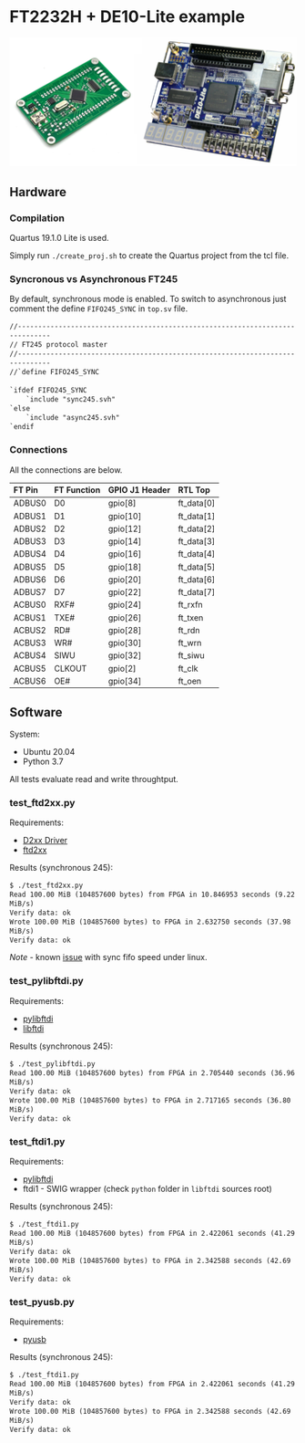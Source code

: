 # FT2232H + DE10-Lite example

![ft2232h_de10lite](../../docs/ft2232h_de10lite.png)

## Hardware

### Compilation

Quartus 19.1.0 Lite is used.

Simply run ```./create_proj.sh``` to create the Quartus project from the tcl file.

### Syncronous vs Asynchronous FT245

By default, synchronous mode is enabled. To switch to asynchronous just comment the define ```FIFO245_SYNC```
in ```top.sv``` file.

```
//------------------------------------------------------------------------------
// FT245 protocol master
//------------------------------------------------------------------------------
//`define FIFO245_SYNC

`ifdef FIFO245_SYNC
    `include "sync245.svh"
`else
    `include "async245.svh"
`endif
```

### Connections

All the connections are below.

| FT Pin | FT Function | GPIO J1 Header | RTL Top    |
| :----- | :---------- | :------------- | :--------- |
| ADBUS0 | D0          | gpio[8]        | ft_data[0] |
| ADBUS1 | D1          | gpio[10]       | ft_data[1] |
| ADBUS2 | D2          | gpio[12]       | ft_data[2] |
| ADBUS3 | D3          | gpio[14]       | ft_data[3] |
| ADBUS4 | D4          | gpio[16]       | ft_data[4] |
| ADBUS5 | D5          | gpio[18]       | ft_data[5] |
| ADBUS6 | D6          | gpio[20]       | ft_data[6] |
| ADBUS7 | D7          | gpio[22]       | ft_data[7] |
| ACBUS0 | RXF#        | gpio[24]       | ft_rxfn    |
| ACBUS1 | TXE#        | gpio[26]       | ft_txen    |
| ACBUS2 | RD#         | gpio[28]       | ft_rdn     |
| ACBUS3 | WR#         | gpio[30]       | ft_wrn     |
| ACBUS4 | SIWU        | gpio[32]       | ft_siwu    |
| ACBUS5 | CLKOUT      | gpio[2]        | ft_clk     |
| ACBUS6 | OE#         | gpio[34]       | ft_oen     |

## Software

System:

* Ubuntu 20.04
* Python 3.7

All tests evaluate read and write throughtput.

### test_ftd2xx.py

Requirements:

* [D2xx Driver](https://ftdichip.com/drivers/d2xx-drivers/)
* [ftd2xx](https://github.com/snmishra/ftd2xx)

Results (synchronous 245):

```
$ ./test_ftd2xx.py
Read 100.00 MiB (104857600 bytes) from FPGA in 10.846953 seconds (9.22 MiB/s)
Verify data: ok
Wrote 100.00 MiB (104857600 bytes) to FPGA in 2.632750 seconds (37.98 MiB/s)
Verify data: ok
```

*Note* - known [issue](https://github.com/0x6a77/JD2XX/issues/9) with sync fifo speed under linux.

### test_pylibftdi.py

Requirements:

* [pylibftdi](https://github.com/codedstructure/pylibftdi)
* [libftdi](https://www.intra2net.com/en/developer/libftdi/index.php)

Results (synchronous 245):

```
$ ./test_pylibftdi.py
Read 100.00 MiB (104857600 bytes) from FPGA in 2.705440 seconds (36.96 MiB/s)
Verify data: ok
Wrote 100.00 MiB (104857600 bytes) to FPGA in 2.717165 seconds (36.80 MiB/s)
Verify data: ok
```

### test_ftdi1.py

Requirements:

* [pylibftdi](https://github.com/codedstructure/pylibftdi)
* ftdi1 - SWIG wrapper (check ```python``` folder in ```libftdi``` sources root)

Results (synchronous 245):

```
$ ./test_ftdi1.py
Read 100.00 MiB (104857600 bytes) from FPGA in 2.422061 seconds (41.29 MiB/s)
Verify data: ok
Wrote 100.00 MiB (104857600 bytes) to FPGA in 2.342588 seconds (42.69 MiB/s)
Verify data: ok
```

### test_pyusb.py

Requirements:

* [pyusb](https://github.com/pyusb/pyusb)

Results (synchronous 245):

```
$ ./test_ftdi1.py
Read 100.00 MiB (104857600 bytes) from FPGA in 2.422061 seconds (41.29 MiB/s)
Verify data: ok
Wrote 100.00 MiB (104857600 bytes) to FPGA in 2.342588 seconds (42.69 MiB/s)
Verify data: ok
```
